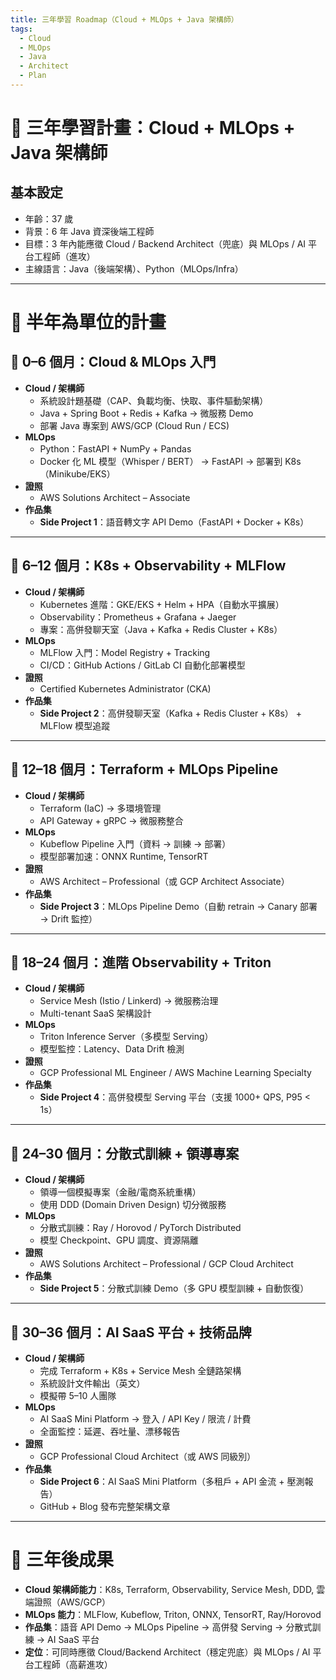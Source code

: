 ```yaml
---
title: 三年學習 Roadmap（Cloud + MLOps + Java 架構師）
tags:
  - Cloud
  - MLOps
  - Java
  - Architect
  - Plan
---
```


# 🚀 三年學習計畫：Cloud + MLOps + Java 架構師

## 基本設定
- 年齡：37 歲
- 背景：6 年 Java 資深後端工程師
- 目標：3 年內能應徵 Cloud / Backend Architect（兜底）與 MLOps / AI 平台工程師（進攻）
- 主線語言：Java（後端架構）、Python（MLOps/Infra）

---

# 📅 半年為單位的計畫

## 🔹 0–6 個月：Cloud & MLOps 入門
- **Cloud / 架構師**
  - 系統設計題基礎（CAP、負載均衡、快取、事件驅動架構）
  - Java + Spring Boot + Redis + Kafka → 微服務 Demo
  - 部署 Java 專案到 AWS/GCP (Cloud Run / ECS)
- **MLOps**
  - Python：FastAPI + NumPy + Pandas
  - Docker 化 ML 模型（Whisper / BERT） → FastAPI → 部署到 K8s（Minikube/EKS）
- **證照**
  - AWS Solutions Architect – Associate
- **作品集**
  - **Side Project 1**：語音轉文字 API Demo（FastAPI + Docker + K8s）

---

## 🔹 6–12 個月：K8s + Observability + MLFlow
- **Cloud / 架構師**
  - Kubernetes 進階：GKE/EKS + Helm + HPA（自動水平擴展）
  - Observability：Prometheus + Grafana + Jaeger
  - 專案：高併發聊天室（Java + Kafka + Redis Cluster + K8s）
- **MLOps**
  - MLFlow 入門：Model Registry + Tracking
  - CI/CD：GitHub Actions / GitLab CI 自動化部署模型
- **證照**
  - Certified Kubernetes Administrator (CKA)
- **作品集**
  - **Side Project 2**：高併發聊天室（Kafka + Redis Cluster + K8s） + MLFlow 模型追蹤

---

## 🔹 12–18 個月：Terraform + MLOps Pipeline
- **Cloud / 架構師**
  - Terraform (IaC) → 多環境管理
  - API Gateway + gRPC → 微服務整合
- **MLOps**
  - Kubeflow Pipeline 入門（資料 → 訓練 → 部署）
  - 模型部署加速：ONNX Runtime, TensorRT
- **證照**
  - AWS Architect – Professional（或 GCP Architect Associate）
- **作品集**
  - **Side Project 3**：MLOps Pipeline Demo（自動 retrain → Canary 部署 → Drift 監控）

---

## 🔹 18–24 個月：進階 Observability + Triton
- **Cloud / 架構師**
  - Service Mesh (Istio / Linkerd) → 微服務治理
  - Multi-tenant SaaS 架構設計
- **MLOps**
  - Triton Inference Server（多模型 Serving）
  - 模型監控：Latency、Data Drift 檢測
- **證照**
  - GCP Professional ML Engineer / AWS Machine Learning Specialty
- **作品集**
  - **Side Project 4**：高併發模型 Serving 平台（支援 1000+ QPS, P95 < 1s）

---

## 🔹 24–30 個月：分散式訓練 + 領導專案
- **Cloud / 架構師**
  - 領導一個模擬專案（金融/電商系統重構）
  - 使用 DDD (Domain Driven Design) 切分微服務
- **MLOps**
  - 分散式訓練：Ray / Horovod / PyTorch Distributed
  - 模型 Checkpoint、GPU 調度、資源隔離
- **證照**
  - AWS Solutions Architect – Professional / GCP Cloud Architect
- **作品集**
  - **Side Project 5**：分散式訓練 Demo（多 GPU 模型訓練 + 自動恢復）

---

## 🔹 30–36 個月：AI SaaS 平台 + 技術品牌
- **Cloud / 架構師**
  - 完成 Terraform + K8s + Service Mesh 全鏈路架構
  - 系統設計文件輸出（英文）
  - 模擬帶 5–10 人團隊
- **MLOps**
  - AI SaaS Mini Platform → 登入 / API Key / 限流 / 計費
  - 全面監控：延遲、吞吐量、漂移報告
- **證照**
  - GCP Professional Cloud Architect（或 AWS 同級別）
- **作品集**
  - **Side Project 6**：AI SaaS Mini Platform（多租戶 + API 金流 + 壓測報告）
  - GitHub + Blog 發布完整架構文章

---

# 🎯 三年後成果
- **Cloud 架構師能力**：K8s, Terraform, Observability, Service Mesh, DDD, 雲端證照（AWS/GCP）
- **MLOps 能力**：MLFlow, Kubeflow, Triton, ONNX, TensorRT, Ray/Horovod
- **作品集**：語音 API Demo → MLOps Pipeline → 高併發 Serving → 分散式訓練 → AI SaaS 平台
- **定位**：可同時應徵 Cloud/Backend Architect（穩定兜底）與 MLOps / AI 平台工程師（高薪進攻）

